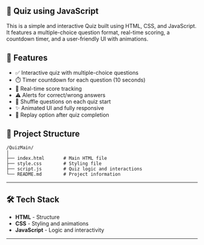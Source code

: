## 🎯 Quiz using JavaScript

This is a simple and interactive Quiz built using HTML, CSS, and JavaScript. 
It features a multiple-choice question format, real-time scoring, a countdown timer, and a user-friendly UI with animations.


## 🚀 Features

- ✅ Interactive quiz with multiple-choice questions  
- ⏱️ Timer countdown for each question (10 seconds)  
- 🧠 Real-time score tracking  
- ⚠️ Alerts for correct/wrong answers  
- 🔀 Shuffle questions on each quiz start  
- ✨ Animated UI and fully responsive  
- 🔁 Replay option after quiz completion  


## 📁 Project Structure

```
/QuizMain/
│
├── index.html       # Main HTML file
├── style.css        # Styling file
├── script.js        # Quiz logic and interactions
└── README.md        # Project information
```


---

## 🛠️ Tech Stack

- **HTML** - Structure  
- **CSS** - Styling and animations  
- **JavaScript** - Logic and interactivity  

---

